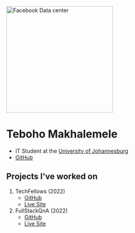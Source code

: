 <img style="width: 20em;" src="assets/images/Facebook010_data-center.jpg" alt="Facebook Data center">

# Teboho Makhalemele
- IT Student at the [University of Johannesburg](https://www.uj.ac.za)
- [GitHub](https://github.com/teboho)
      
## Projects I've worked on
1. TechFellows (2022) 
      - [GitHub](https://github.com/teboho/TechFellows)
      - [Live Site](https://techfellows.azurewebsites.net)
2. FullStackQnA (2022)
      - [GitHub](https://github.com/teboho/fullstackqna)
      - [Live Site](https://fullstackqna.web.app)
